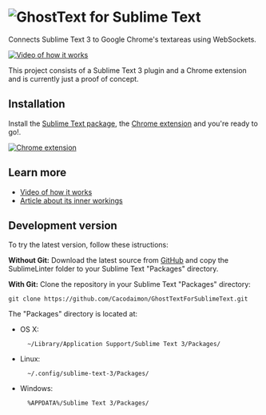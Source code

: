 # ![GhostText for Sublime Text](https://raw.githubusercontent.com/Cacodaimon/GhostTextForChrome/master/images/logo_banner-for-sublimetext.png)

Connects Sublime Text 3 to Google Chrome's textareas using WebSockets.

[![Video of how it works](http://img.youtube.com/vi/zffEqq2J-mM/maxresdefault.jpg)](http://www.youtube.com/watch?v=zffEqq2J-mM)

This project consists of a Sublime Text 3 plugin and a Chrome extension and is currently just a proof of concept.

## Installation

Install the [Sublime Text package](https://sublime.wbond.net/packages/GhostText), the [Chrome extension](https://chrome.google.com/webstore/detail/sublimetextarea/godiecgffnchndlihlpaajjcplehddca) and you're ready to go!.

[![Chrome extension](https://developer.chrome.com/webstore/images/ChromeWebStore_BadgeWBorder_v2_206x58.png)](https://chrome.google.com/webstore/detail/sublimetextarea/godiecgffnchndlihlpaajjcplehddca)

## Learn more

* [Video of how it works](http://www.youtube.com/watch?v=zffEqq2J-mM&feature=share)
* [Article about its inner workings](http://cacodaemon.de/index.php?id=59)

## Development version

To try the latest version, follow these istructions:

**Without Git:** Download the latest source from [GitHub](https://github.com/Cacodaimon/GhostTextForSublimeText) and copy the SublimeLinter folder to your Sublime Text "Packages" directory.

**With Git:** Clone the repository in your Sublime Text "Packages" directory:

    git clone https://github.com/Cacodaimon/GhostTextForSublimeText.git


The "Packages" directory is located at:

* OS X:

        ~/Library/Application Support/Sublime Text 3/Packages/

* Linux:

        ~/.config/sublime-text-3/Packages/

* Windows:

        %APPDATA%/Sublime Text 3/Packages/
